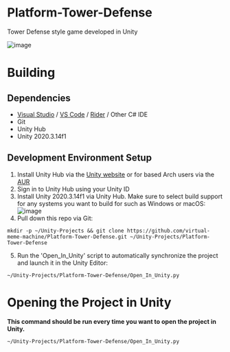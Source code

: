 # Platform-Tower-Defense
Tower Defense style game developed in Unity

![image](https://user-images.githubusercontent.com/46010615/125985845-ddf13e32-8c38-4aab-93d1-f764ead2b8b1.png)


# Building
## Dependencies
- [Visual Studio](https://visualstudio.microsoft.com) / [VS Code](https://code.visualstudio.com/) / [Rider](https://www.jetbrains.com/rider/) / Other C# IDE
- Git
- Unity Hub
- Unity 2020.3.14f1

## Development Environment Setup
1. Install Unity Hub via the [Unity website](https://unity3d.com/get-unity/download) or for based Arch users via the [AUR](https://aur.archlinux.org/packages/unityhub/)
2. Sign in to Unity Hub using your Unity ID
3. Install Unity 2020.3.14f1 via Unity Hub. Make sure to select build support for any systems you want to build for such as Windows or macOS:
![image](https://user-images.githubusercontent.com/46010615/125982174-fb05fda8-93fb-4d26-a430-4d2c2b9e7258.png)
4. Pull down this repo via Git:
```shell
mkdir -p ~/Unity-Projects && git clone https://github.com/virtual-meme-machine/Platform-Tower-Defense.git ~/Unity-Projects/Platform-Tower-Defense
```
5. Run the 'Open_In_Unity' script to automatically synchronize the project and launch it in the Unity Editor:
```shell
~/Unity-Projects/Platform-Tower-Defense/Open_In_Unity.py
```

# Opening the Project in Unity
**This command should be run every time you want to open the project in Unity.**
```shell
~/Unity-Projects/Platform-Tower-Defense/Open_In_Unity.py
```


